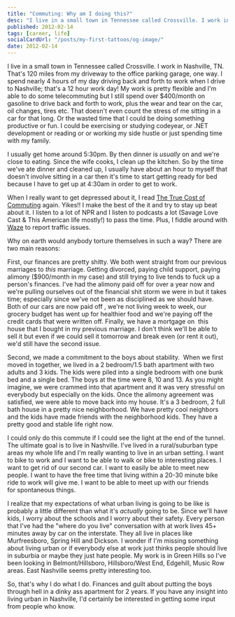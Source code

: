 ```yaml
---
title: "Commuting: Why am I doing this?"
desc: "I live in a small town in Tennessee called Crossville. I work in Nashville, TN. That's 120 miles from my driveway to the office parking garage, one way. Why???"
published: 2012-02-14
tags: [career, life]
socialCardUrl: "/posts/my-first-tattoos/og-image/"
date: 2012-02-14
---
```

I live in a small town in Tennessee called Crossville. I work in Nashville, TN. That's 120 miles from my driveway to the office parking garage, one way. I spend nearly 4 hours of my day driving back and forth to work when I drive to Nashville; that's a 12 hour work day! My work is pretty flexible and I'm able to do some telecommuting but I still spend over $400/month on gasoline to drive back and forth to work, plus the wear and tear on the car, oil changes, tires etc. That doesn't even count the stress of me sitting in a car for that long. Or the wasted time that I could be doing something productive or fun. I could be exercising or studying codeyear, or .NET development or reading or or working my side hustle or just spending time with my family.

I usually get home around 5:30pm. By then dinner is _usually_ on and we're close to eating. Since the wife cooks, I clean up the kitchen. So by the time we've ate dinner and cleaned up, I usually have about an hour to myself that doesn't involve sitting in a car then it's time to start getting ready for bed because I have to get up at 4:30am in order to get to work.

When I really want to get depressed about it, I read [The True Cost of Commuting](http://www.mrmoneymustache.com/2011/10/06/the-true-cost-of-commuting/) again. Yikes!! I make the best of the it and try to stay up beat about it. I listen to a lot of NPR and I listen to podcasts a lot (Savage Love Cast & This American life mostly!) to pass the time. Plus, I fiddle around with [Waze](http://www.waze.com/) to report traffic issues.

Why on earth would anybody torture themselves in such a way? There are two main reasons:

First, our finances are pretty shitty. We both went straight from our previous marriages to _this_ marriage. Getting divorced, paying child support, paying alimony ($900/month in my case) and still trying to live tends to fuck up a person's finances. I've had the alimony paid off for over a year now and we're pulling ourselves out of the financial shit storm we were in but it takes time; especially since we've not been as disciplined as we should have. Both of our cars are now paid off , we're not living week to week, our grocery budget has went up for healthier food and we're paying off the credit cards that were written off. Finally, we have a mortgage on  this house that I bought in my previous marriage. I don't think we'll be able to sell it but even if we could sell it tomorrow and break even (or rent it out), we'd still have the second issue.

Second, we made a commitment to the boys about stability.  When we first moved in together, we lived in a 2 bedroom/1.5 bath apartment with two adults and 3 kids. The kids were piled into a single bedroom with one bunk bed and a single bed. The boys at the time were 8, 10 and 13. As you might imagine, we were crammed into that apartment and it was very stressful on everybody but especially on the kids. Once the alimony agreement was satisfied, we were able to move back into my house. It's a 3 bedroom, 2 full bath house in a pretty nice neighborhood. We have pretty cool neighbors and the kids have made friends with the neighborhood kids. They have a pretty good and stable life right now.

I could only do this commute if I could see the light at the end of the tunnel. The ultimate goal is to live in Nashville. I've lived in a rural/suburban type areas my whole life and I'm really wanting to live in an urban setting. I want to bike to work and I want to be able to walk or bike to interesting places. I want to get rid of our second car. I want to easily be able to meet new people. I want to have the free time that living within a 20-30 minute bike ride to work will give me. I want to be able to meet up with our friends for spontaneous things.

I realize that my expectations of what urban living is going to be like is probably a little different than what it's _actually_ going to be. Since we'll have kids, I worry about the schools and I worry about their safety. Every person that I've had the "where do you live" conversation with at work lives 45+ minutes away by car on the interstate. They all live in places like Murfreesboro, Spring Hill and Dickson. I wonder if I'm missing something about living urban or if everybody else at work just thinks people should live in suburbia or maybe they just hate people. My work is in Green Hills so I've been looking in Belmont/Hillsboro, Hillsboro/West End, Edgehill, Music Row areas. East Nashville seems pretty interesting too.

So, that's why I do what I do. Finances and guilt about putting the boys through hell in a dinky ass apartment for 2 years. If you have any insight into living urban in Nashville, I'd certainly be interested in getting some input from people who know.
